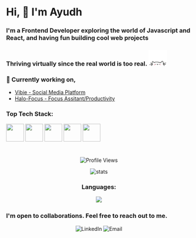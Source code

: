 # Hi, :wave: I'm Ayudh
### I'm a Frontend Developer exploring the world of Javascript and React, and having fun building cool web projects
### Thriving virtually since the real world is too real. <img src="cat.webp" width="50"/>
### :pushpin: Currently working on, 
- [Vibie - Social Media Platform](https://github.com/makersmecca/Vibie)
- [Halo-Focus - Focus Assitant/Productivity](https://github.com/makersmecca/Halo-Focus-Pomodoro)

### Top Tech Stack:
<span>
  <img src="https://raw.githubusercontent.com/makersmecca/makersmecca/66f03938840183870168f39d477066e37eb8afc0/react.svg" width="48px" height="48px"/>
  <img src="https://raw.githubusercontent.com/makersmecca/makersmecca/refs/heads/master/icons8-tailwind-css-48.png" width="48px" height="48px"/>
  <img src="https://raw.githubusercontent.com/makersmecca/makersmecca/refs/heads/master/icons8-javascript.gif" width="48px" height="48px"/>
  <img src="https://raw.githubusercontent.com/makersmecca/makersmecca/refs/heads/master/icons8-html-5-48.png" width="48px" height="48px"/>
  <img src="https://raw.githubusercontent.com/makersmecca/makersmecca/refs/heads/master/icons8-css-logo-48.png" width="48px" height="48px"/>
</span>

#

<p align="center">
  <img src="https://komarev.com/ghpvc/?username=makersmecca&base=1093&label=Profile+Views" alt="Profile Views" />
</p>
<p align="center">
  <img src="https://streak-stats.demolab.com?user=makersmecca&theme=tokyonight&border_radius=6&date_format=M%20j%5B%2C%20Y%5D&card_width=450&card_height=170" alt="stats" />
</p>
<h3 align="center">Languages: </h3>
<p align="center">
  <img src="https://github-readme-stats.vercel.app/api/top-langs/?username=anuraghazra&layout=compact&theme=radical" />
</p>

### I'm open to collaborations. Feel free to reach out to me.
<div align="center">
  <a href="https://www.linkedin.com/in/ayudh-nandi" style="text-decoration:none;">
    <img src="https://github.com/makersmecca/makersmecca/blob/master/Linkedin.png" alt="LinkedIn" width="35" height="35"/>
  </a>
  <a href="mailto:ayudhnandi@gmail.com" style="text-decoration:none;">
    <img src="https://github.com/makersmecca/makersmecca/blob/master/Email%20.png" alt="Email" width="35" height="35"/>
  </a>
</div>



